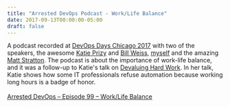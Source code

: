 ```yaml
---
title: "Arrested DevOps Podcast - Work/Life Balance"
date: 2017-09-13T00:00:00-05:00
draft: false
---
```


A podcast recorded at <a href="https://www.devopsdays.org/events/2017-chicago/welcome/" target=_blank>DevOps Days Chicago 2017</a> with two of the speakers, the awesome <a href="https://twitter.com/kprizy" target=_blank>Katie Prizy</a> and <a href="https://twitter.com/BillWeiss" target=_blank>Bill Weiss</a>, <a href="https://twitter.com/divineops" target=_blank>myself</a> and the amazing <a href="https://twitter.com/mattstratton" target=_blank>Matt Stratton</a>. The podcast is about the importance of work-life balance, and it was a follow-up to Katie's talk on <a href="https://www.devopsdays.org/events/2017-chicago/program/katie-prizy/" target=_blank>Devaluing Hard Work</a>. In her talk, Katie shows how some IT professionals refuse automation because working long hours is a badge of honor. 
<br>
<br>
<a href="https://www.arresteddevops.com/work-life/" target=_blank>Arrested DevOps – Episode 99 – Work/Life Balance</a>











